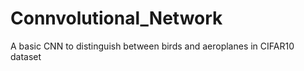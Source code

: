 # Connvolutional_Network
A basic CNN to distinguish between birds and aeroplanes in CIFAR10 dataset
